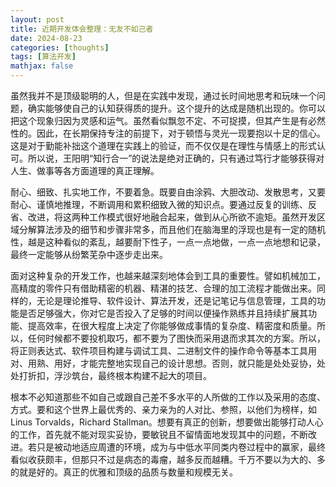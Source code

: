 ```yaml
---
layout: post
title: 近期开发体会整理：无友不如己者
date: 2024-08-23
categories: [thoughts]
tags: [算法开发]
mathjax: false
---
```


虽然我并不是顶级聪明的人，但是在实践中发现，通过长时间地思考和玩味一个问题，确实能够使自己的认知获得质的提升。这个提升的达成是随机出现的。你可以把这个现象归因为灵感和运气。虽然看似飘忽不定、不可捉摸，但其产生是有必然性的。因此，在长期保持专注的前提下，对于顿悟与灵光一现要抱以十足的信心。这是对于勤能补拙这个道理在实践上的验证，而不仅仅是在理性与情感上的形式认可。所以说，王阳明“知行合一”的说法是绝对正确的，只有通过笃行才能够获得对人生、做事等各方面道理的真正理解。

耐心、细致、扎实地工作，不要着急。既要自由涂鸦、大胆改动、发散思考，又要耐心、谨慎地推理，不断调用和累积细致入微的知识点。要通过反复的训练、反省、改进，将这两种工作模式很好地融合起来，做到从心所欲不逾矩。虽然开发区域分解算法涉及的细节和步骤非常多，而且他们在脑海里的浮现也是有一定的随机性，越是这种看似的紊乱，越要耐下性子，一点一点地做，一点一点地想和记录，最终一定能够从纷繁芜杂中逐步走出来。

面对这种复杂的开发工作，也越来越深刻地体会到工具的重要性。譬如机械加工，高精度的零件只有借助精密的机器、精湛的技艺、合理的加工流程才能做出来。同样的，无论是理论推导、软件设计、算法开发，还是记笔记与信息管理，工具的功能是否足够强大，你对它是否投入了足够的时间以便操作熟练并且持续扩展其功能、提高效率，在很大程度上决定了你能够做成事情的复杂度、精密度和质量。所以，任何时候都不要投机取巧，都不要为了图快而采用退而求其次的方案。所以，将正则表达式、软件项目构建与调试工具、二进制文件的操作命令等基本工具用对、用熟、用好，才能完整地实现自己的设计思想。否则，就只能是处处妥协，处处打折扣，浮沙筑台，最终根本构建不起大的项目。

根本不必知道那些不如自己或跟自己差不多水平的人所做的工作以及采用的态度、方式。要和这个世界上最优秀的、亲力亲为的人对比、参照，以他们为榜样，如 Linus Torvalds，Richard Stallman。想要有真正的创新，想要做出能够打动人心的工作，首先就不能对现实妥协，要敏锐且不留情面地发现其中的问题，不断改进。若只是被动地适应周遭的环境，成为与中低水平同类内卷过程中的赢家，最终看似收获颇丰，但那只不过是病态的毒瘤，越多反而越糟。千万不要以为大的、多的就是好的。真正的优雅和顶级的品质与数量和规模无关。

